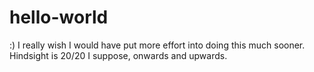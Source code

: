 # hello-world
:)
I really wish I would have put more effort into doing this much sooner. 
Hindsight is 20/20 I suppose, onwards and upwards.
